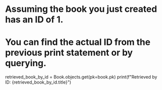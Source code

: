 # Assuming the book you just created has an ID of 1.
# You can find the actual ID from the previous print statement or by querying.
retrieved_book_by_id = Book.objects.get(pk=book.pk)
print(f"Retrieved by ID: {retrieved_book_by_id.title}")